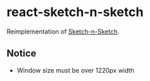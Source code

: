 # react-sketch-n-sketch

Reimplementation of [Sketch-n-Sketch](http://ravichugh.github.io/sketch-n-sketch/releases/uist-2019-acm-archive/).

## Notice

- Window size must be over 1220px width